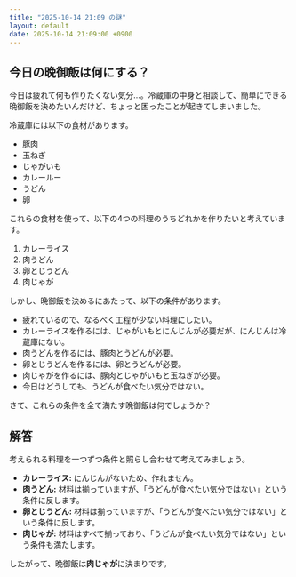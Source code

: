 ```yaml
---
title: "2025-10-14 21:09 の謎"
layout: default
date: 2025-10-14 21:09:00 +0900
---
```

## 今日の晩御飯は何にする？

今日は疲れて何も作りたくない気分…。冷蔵庫の中身と相談して、簡単にできる晩御飯を決めたいんだけど、ちょっと困ったことが起きてしまいました。

冷蔵庫には以下の食材があります。

*   豚肉
*   玉ねぎ
*   じゃがいも
*   カレールー
*   うどん
*   卵

これらの食材を使って、以下の4つの料理のうちどれかを作りたいと考えています。

1.  カレーライス
2.  肉うどん
3.  卵とじうどん
4.  肉じゃが

しかし、晩御飯を決めるにあたって、以下の条件があります。

*   疲れているので、なるべく工程が少ない料理にしたい。
*   カレーライスを作るには、じゃがいもとにんじんが必要だが、にんじんは冷蔵庫にない。
*   肉うどんを作るには、豚肉とうどんが必要。
*   卵とじうどんを作るには、卵とうどんが必要。
*   肉じゃがを作るには、豚肉とじゃがいもと玉ねぎが必要。
*   今日はどうしても、うどんが食べたい気分ではない。

さて、これらの条件を全て満たす晩御飯は何でしょうか？

## 解答

考えられる料理を一つずつ条件と照らし合わせて考えてみましょう。

*   **カレーライス:** にんじんがないため、作れません。
*   **肉うどん:** 材料は揃っていますが、「うどんが食べたい気分ではない」という条件に反します。
*   **卵とじうどん:** 材料は揃っていますが、「うどんが食べたい気分ではない」という条件に反します。
*   **肉じゃが:** 材料はすべて揃っており、「うどんが食べたい気分ではない」という条件も満たします。

したがって、晩御飯は**肉じゃが**に決まりです。
